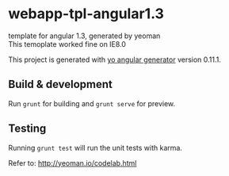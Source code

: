 # webapp-tpl-angular1.3
template for angular 1.3, generated by yeoman    
This temoplate worked fine on IE8.0

This project is generated with [yo angular generator](https://github.com/yeoman/generator-angular)
version 0.11.1.

## Build & development

Run `grunt` for building and `grunt serve` for preview.

## Testing

Running `grunt test` will run the unit tests with karma.

Refer to: http://yeoman.io/codelab.html

